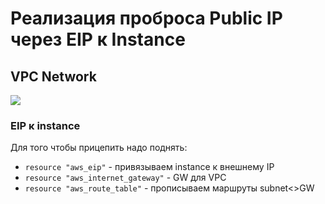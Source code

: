 # Реализация проброса Public IP через EIP к Instance
## VPC Network
![](https://dev.1c-bitrix.ru/images/hl-projects/clouds/tmp/vpc.png)
### EIP к instance
Для того чтобы прицепить надо поднять:
- `resource "aws_eip"` - привязываем instance к внешнему IP
- `resource "aws_internet_gateway"` - GW для VPC
- `resource "aws_route_table"` - прописываем маршруты subnet<>GW
